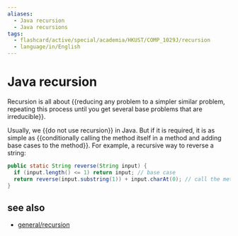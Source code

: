 ```yaml
---
aliases:
  - Java recursion
  - Java recursions
tags:
  - flashcard/active/special/academia/HKUST/COMP_1029J/recursion
  - language/in/English
---
```


# Java recursion

Recursion is all about {{reducing any problem to a simpler similar problem,  repeating this process until you get several base problems that are irreducible}}. <!--SR:!2024-10-15,179,310-->

Usually, we {{do not use recursion}} in Java. But if it is required, it is as simple as {{conditionally calling the method itself in a method and adding base cases to the method}}. For example, a recursive way to reverse a string: <!--SR:!2024-11-23,225,330!2026-05-20,625,330-->

```Java
public static String reverse(String input) {
  if (input.length() <= 1) return input; // base case
  return reverse(input.substring(1)) + input.charAt(0); // call the method itself
}
```

## see also

- [general/recursion](../../../../general/recursion%20(computer%20science).md)

